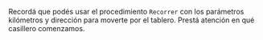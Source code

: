 Recordá que podés usar el procedimiento `Recorrer` con los parámetros kilómetros y dirección para moverte por el tablero. Prestá atención en qué casillero comenzamos.